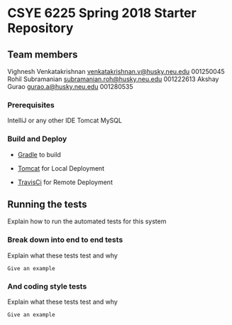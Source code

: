 # CSYE 6225 Spring 2018 Starter Repository

## Team members
Vighnesh Venkatakrishnan venkatakrishnan.v@husky.neu.edu 001250045
Rohil Subramanian subramanian.roh@husky.neu.edu 001222613
Akshay Gurao gurao.a@husky.neu.edu 001280535


### Prerequisites

IntelliJ or any other IDE
Tomcat
MySQL


### Build and Deploy


* [Gradle](https://gradle.org/) to build

* [Tomcat](http://tomcat.apache.org/) for Local Deployment

* [TravisCi](https://travis-ci.com/) for Remote Deployment



## Running the tests

Explain how to run the automated tests for this system

### Break down into end to end tests

Explain what these tests test and why

```
Give an example
```

### And coding style tests

Explain what these tests test and why

```
Give an example
```

